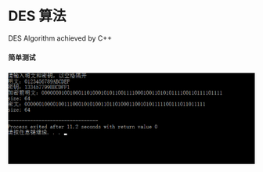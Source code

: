 # DES 算法
DES Algorithm achieved by C++

#### 简单测试

![简单测试](https://github.com/jmFang/DES/blob/master/image/des.png)
